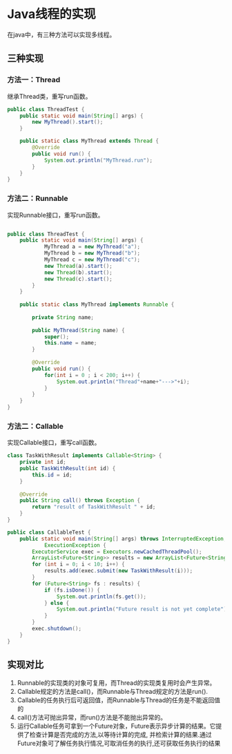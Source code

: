 # Java线程的实现
在java中，有三种方法可以实现多线程。

## 三种实现
### 方法一：Thread
继承Thread类，重写run函数。
```java
public class ThreadTest {
    public static void main(String[] args) {
        new MyThread().start();
    }

    public static class MyThread extends Thread {
        @Override
        public void run() {
            System.out.println("MyThread.run");
        }
    }
}
```
### 方法二：Runnable
实现Runnable接口，重写run函数。
```java

public class ThreadTest {
    public static void main(String[] args) {
            MyThread a = new MyThread("a");
            MyThread b = new MyThread("b");
            MyThread c = new MyThread("c");
            new Thread(a).start();
            new Thread(b).start();
            new Thread(c).start();
        }
    }
    
    public static class MyThread implements Runnable {
        
        private String name;
        
        public MyThread(String name) {
            super();
            this.name = name;
        }
        
        @Override
        public void run() {
            for(int i = 0 ; i < 200; i++) {
                System.out.println("Thread"+name+"--->"+i);
            }    
        }
    }
}
```
### 方法二：Callable
实现Callable接口，重写call函数。
```java
class TaskWithResult implements Callable<String> {
	private int id;
    public TaskWithResult(int id) {
		this.id = id;
	}
	
    @Override
    public String call() throws Exception {
        return "result of TaskWithResult " + id;
    }
}

public class CallableTest {
	public static void main(String[] args) throws InterruptedException,
			ExecutionException {
		ExecutorService exec = Executors.newCachedThreadPool();
		ArrayList<Future<String>> results = new ArrayList<Future<String>>();	//Future 相当于是用来存放Executor执行的结果的一种容器
		for (int i = 0; i < 10; i++) {
			results.add(exec.submit(new TaskWithResult(i)));
		}
		for (Future<String> fs : results) {
			if (fs.isDone()) {
				System.out.println(fs.get());
			} else {
				System.out.println("Future result is not yet complete");
			}
		}
		exec.shutdown();
	}
}
```

## 实现对比
1. Runnable的实现类的对象可复用，而Thread的实现类复用时会产生异常。
2. Callable规定的方法是call()，而Runnable与Thread规定的方法是run().
3. Callable的任务执行后可返回值，而Runnable与Thread的任务是不能返回值的
4. call()方法可抛出异常，而run()方法是不能抛出异常的。
5. 运行Callable任务可拿到一个Future对象，Future表示异步计算的结果。它提供了检查计算是否完成的方法,以等待计算的完成,
并检索计算的结果.通过Future对象可了解任务执行情况,可取消任务的执行,还可获取任务执行的结果
